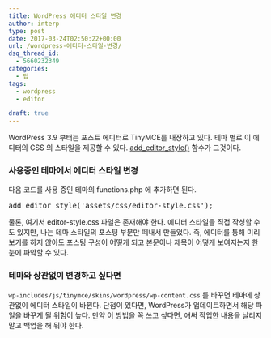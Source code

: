```yaml
---
title: WordPress 에디터 스타일 변경
author: interp
type: post
date: 2017-03-24T02:50:22+00:00
url: /wordpress-에디터-스타일-변경/
dsq_thread_id:
  - 5660232349
categories:
  - 팁
tags:
  - wordpress
  - editor

draft: true
---
```

WordPress 3.9 부터는 포스트 에디터로 TinyMCE를 내장하고 있다. 테마 별로 이 에디터의 CSS 의 스타일을 제공할 수 있다. [add\_editor\_style()][1] 함수가 그것이다.

### 사용중인 테마에서 에디터 스타일 변경

다음 코드를 사용 중인 테마의 functions.php 에 추가하면 된다.

<pre class="brush: php; title: ; notranslate" title="">add_editor_style('assets/css/editor-style.css');
</pre>

물론, 여기서 editor-style.css 파일은 존재해야 한다. 에디터 스타일을 직접 작성할 수도 있지만, 나는 테마 스타일의 포스팅 부분만 떼내서 만들었다. 즉, 에디터를 통해 미리보기를 하지 않아도 포스팅 구성이 어떻게 되고 본문이나 제목이 어떻게 보여지는지 한 눈에 파악할 수 있다.

### 테마와 상관없이 변경하고 싶다면

`wp-includes/js/tinymce/skins/wordpress/wp-content.css` 를 바꾸면 테마에 상관없이 에디터 스타일이 바뀐다. 단점이 있다면, WordPress가 업데이트하면서 해당 파일을 바꾸게 될 위험이 높다. 만약 이 방법을 꼭 쓰고 싶다면, 애써 작업한 내용을 날리지 말고 백업을 해 둬야 한다.

&nbsp;

 [1]: https://developer.wordpress.org/reference/functions/add_editor_style/
